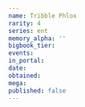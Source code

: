 ```yaml
---
name: Tribble Phlox
rarity: 4
series: ent
memory_alpha: ''
bigbook_tier:
events:
in_portal:
date:
obtained:
mega:
published: false
---
```

